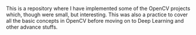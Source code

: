 This is a repository where I have implemented some of the OpenCV projects which, though were small, but interesting. 
This was also a practice to cover all the basic concepts in OpenCV before moving on to Deep Learning and other advance stuffs.